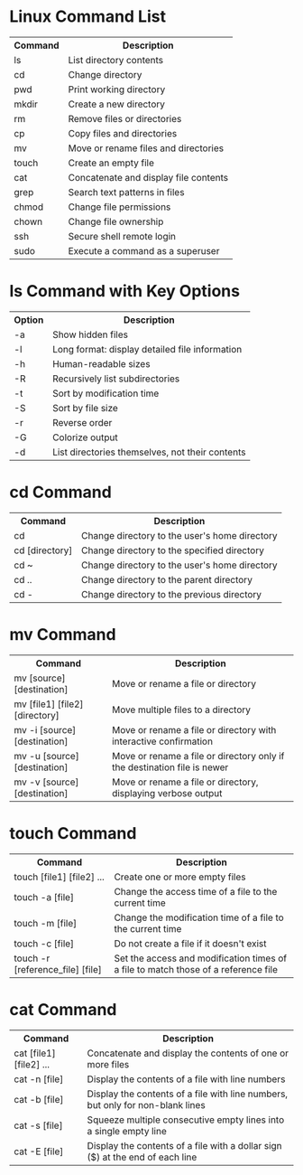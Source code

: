 <h1>Linux Command List</h1>

<table>
  <tr>
    <th>Command</th>
    <th>Description</th>
  </tr>
  <tr>
    <td>ls</td>
    <td>List directory contents</td>
  </tr>
  <tr>
    <td>cd</td>
    <td>Change directory</td>
  </tr>
  <tr>
    <td>pwd</td>
    <td>Print working directory</td>
  </tr>
  <tr>
    <td>mkdir</td>
    <td>Create a new directory</td>
  </tr>
  <tr>
    <td>rm</td>
    <td>Remove files or directories</td>
  </tr>
  <tr>
    <td>cp</td>
    <td>Copy files and directories</td>
  </tr>
  <tr>
    <td>mv</td>
    <td>Move or rename files and directories</td>
  </tr>
  <tr>
    <td>touch</td>
    <td>Create an empty file</td>
  </tr>
  <tr>
    <td>cat</td>
    <td>Concatenate and display file contents</td>
  </tr>
  <tr>
    <td>grep</td>
    <td>Search text patterns in files</td>
  </tr>
  <tr>
    <td>chmod</td>
    <td>Change file permissions</td>
  </tr>
  <tr>
    <td>chown</td>
    <td>Change file ownership</td>
  </tr>
  <tr>
    <td>ssh</td>
    <td>Secure shell remote login</td>
  </tr>
  <tr>
    <td>sudo</td>
    <td>Execute a command as a superuser</td>
  </tr>
</table>
<h1>ls Command with Key Options</h1>

<table>
  <tr>
    <th>Option</th>
    <th>Description</th>
  </tr>
  <tr>
    <td>-a</td>
    <td>Show hidden files</td>
  </tr>
  <tr>
    <td>-l</td>
    <td>Long format: display detailed file information</td>
  </tr>
  <tr>
    <td>-h</td>
    <td>Human-readable sizes</td>
  </tr>
  <tr>
    <td>-R</td>
    <td>Recursively list subdirectories</td>
  </tr>
  <tr>
    <td>-t</td>
    <td>Sort by modification time</td>
  </tr>
  <tr>
    <td>-S</td>
    <td>Sort by file size</td>
  </tr>
  <tr>
    <td>-r</td>
    <td>Reverse order</td>
  </tr>
  <tr>
    <td>-G</td>
    <td>Colorize output</td>
  </tr>
  <tr>
    <td>-d</td>
    <td>List directories themselves, not their contents</td>
  </tr>
</table>
<h1>cd Command</h1>

<table>
  <tr>
    <th>Command</th>
    <th>Description</th>
  </tr>
  <tr>
    <td>cd</td>
    <td>Change directory to the user's home directory</td>
  </tr>
  <tr>
    <td>cd [directory]</td>
    <td>Change directory to the specified directory</td>
  </tr>
  <tr>
    <td>cd ~</td>
    <td>Change directory to the user's home directory</td>
  </tr>
  <tr>
    <td>cd ..</td>
    <td>Change directory to the parent directory</td>
  </tr>
  <tr>
    <td>cd -</td>
    <td>Change directory to the previous directory</td>
  </tr>
</table>
<h1>mv Command</h1>

<table>
  <tr>
    <th>Command</th>
    <th>Description</th>
  </tr>
  <tr>
    <td>mv [source] [destination]</td>
    <td>Move or rename a file or directory</td>
  </tr>
  <tr>
    <td>mv [file1] [file2] [directory]</td>
    <td>Move multiple files to a directory</td>
  </tr>
  <tr>
    <td>mv -i [source] [destination]</td>
    <td>Move or rename a file or directory with interactive confirmation</td>
  </tr>
  <tr>
    <td>mv -u [source] [destination]</td>
    <td>Move or rename a file or directory only if the destination file is newer</td>
  </tr>
  <tr>
    <td>mv -v [source] [destination]</td>
    <td>Move or rename a file or directory, displaying verbose output</td>
  </tr>
</table>

<h1>touch Command</h1>

<table>
  <tr>
    <th>Command</th>
    <th>Description</th>
  </tr>
  <tr>
    <td>touch [file1] [file2] ...</td>
    <td>Create one or more empty files</td>
  </tr>
  <tr>
    <td>touch -a [file]</td>
    <td>Change the access time of a file to the current time</td>
  </tr>
  <tr>
    <td>touch -m [file]</td>
    <td>Change the modification time of a file to the current time</td>
  </tr>
  <tr>
    <td>touch -c [file]</td>
    <td>Do not create a file if it doesn't exist</td>
  </tr>
  <tr>
    <td>touch -r [reference_file] [file]</td>
    <td>Set the access and modification times of a file to match those of a reference file</td>
  </tr>
</table>

<h1>cat Command</h1>

<table>
  <tr>
    <th>Command</th>
    <th>Description</th>
  </tr>
  <tr>
    <td>cat [file1] [file2] ...</td>
    <td>Concatenate and display the contents of one or more files</td>
  </tr>
  <tr>
    <td>cat -n [file]</td>
    <td>Display the contents of a file with line numbers</td>
  </tr>
  <tr>
    <td>cat -b [file]</td>
    <td>Display the contents of a file with line numbers, but only for non-blank lines</td>
  </tr>
  <tr>
    <td>cat -s [file]</td>
    <td>Squeeze multiple consecutive empty lines into a single empty line</td>
  </tr>
  <tr>
    <td>cat -E [file]</td>
    <td>Display the contents of a file with a dollar sign ($) at the end of each line</td>
  </tr>
</table>




